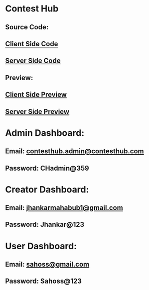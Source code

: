 

# Contest Hub


## Source Code:
## [ Client Side Code](https://github.com/programming-hero-web-course1/b8a12-client-side-MuhammadSahossKhan)

## [ Server Side Code](https://github.com/programming-hero-web-course1/b8a12-server-side-MuhammadSahossKhan)
## Preview: 
## [ Client Side Preview](https://contest-hub-bd.web.app/)

## [ Server Side Preview](https://contest-hub-server-beige.vercel.app/)

 # Admin Dashboard:
## Email: contesthub.admin@contesthub.com
## Password: CHadmin@359

# Creator Dashboard:
## Email: jhankarmahabub1@gmail.com
## Password: Jhankar@123

# User Dashboard:
## Email: sahoss@gmail.com
## Password: Sahoss@123